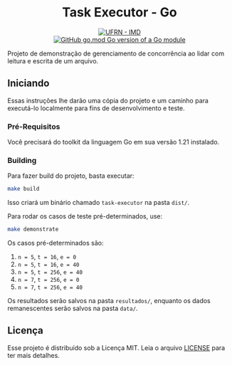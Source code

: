 <h1 align="center">Task Executor - Go</h1>

<p align="center">
<a href="https://www.metropoledigital.ufrn.br/portal/"><img alt="UFRN - IMD" src="https://img.shields.io/badge/ufrn-imd-ufrn?style=for-the-badge&labelColor=%23164194&color=%230095DB&link=https%3A%2F%2Fwww.metropoledigital.ufrn.br%2Fportal%2F"></a>
<br>
<a href="https://github.com/gomods/athens"><img src="https://img.shields.io/github/go-mod/go-version/gomods/athens.svg" alt="GitHub go.mod Go version of a Go module"></a>
</p>

Projeto de demonstração de gerenciamento de concorrência ao lidar com leitura e escrita de um arquivo.

## Iniciando

Essas instruções lhe darão uma cópia do projeto e um caminho para executá-lo localmente para fins de desenvolvimento e teste.

### Pré-Requisitos

Você precisará do toolkit da linguagem Go em sua versão 1.21 instalado.

### Building

Para fazer build do projeto, basta executar:

```bash
make build
```

Isso criará um binário chamado `task-executor` na pasta `dist/`.

Para rodar os casos de teste pré-determinados, use:

```bash
make demonstrate
```

Os casos pré-determinados são:
1. `n = 5`, `t = 16`, `e = 0`
2. `n = 5`, `t = 16`, `e = 40`
3. `n = 5`, `t = 256`, `e = 40`
4. `n = 7`, `t = 256`, `e = 0`
5. `n = 7`, `t = 256`, `e = 40`

Os resultados serão salvos na pasta `resultados/`, enquanto os dados remanescentes serão salvos na pasta `data/`.

## Licença

Esse projeto é distribuído sob a Licença MIT. Leia o arquivo [LICENSE](LICENSE) para ter mais detalhes.
